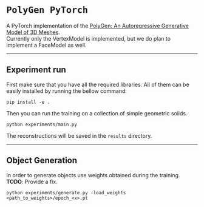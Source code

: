 # `PolyGen PyTorch`

A PyTorch implementation of the [PolyGen: An Autoregressive Generative Model of 3D Meshes](https://arxiv.org/abs/2002.10880).  
Currently only the VertexModel is implemented, but we do plan to implement a FaceModel 
as well.

---

## Experiment run

First make sure that you have all the required libraries. All of them can be easily
installed by running the bellow command:
```
pip install -e .
```

Then you can run the training on a collection of simple geometric solids.

```
python experiments/main.py
```
The reconstructions will be saved in the `results` directory.

___

## Object Generation

In order to generate objects use weights obtained during the training.  
**TODO**: Provide a fix.

```
python experiments/generate.py -load_weights <path_to_weights>/epoch_<x>.pt
```